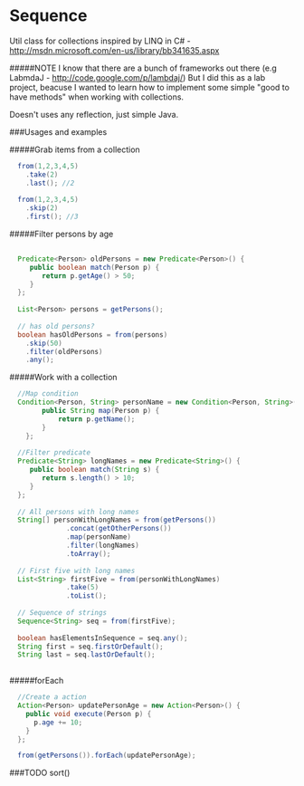 Sequence
===============

Util class for collections inspired by LINQ in C# - http://msdn.microsoft.com/en-us/library/bb341635.aspx

#####NOTE
I know that there are a bunch of frameworks out there (e.g LabmdaJ - http://code.google.com/p/lambdaj/)
But I did this as a lab project, beacuse I wanted to learn how to implement some simple "good to have methods"
when working with collections.

Doesn't uses any reflection, just simple Java.

###Usages and examples


#####Grab items from a collection
```java
  from(1,2,3,4,5)
    .take(2)
    .last(); //2 
    
  from(1,2,3,4,5)
    .skip(2)
    .first(); //3
```
#####Filter persons by age
```java
  
  Predicate<Person> oldPersons = new Predicate<Person>() {
     public boolean match(Person p) {
        return p.getAge() > 50;
     }
  };
  
  List<Person> persons = getPersons();
  
  // has old persons?  
  boolean hasOldPersons = from(persons)
    .skip(50)
    .filter(oldPersons)
    .any();
```

#####Work with a collection
```java
  //Map condition
  Condition<Person, String> personName = new Condition<Person, String>() {  	
		public String map(Person p) {
			return p.getName();
		}						
	};
  
  //Filter predicate
  Predicate<String> longNames = new Predicate<String>() {
     public boolean match(String s) {
        return s.length() > 10;
     }
  };
  
  // All persons with long names
  String[] personWithLongNames = from(getPersons())
              .concat(getOtherPersons())
              .map(personName)
              .filter(longNames)
              .toArray();
              
  // First five with long names         
  List<String> firstFive = from(personWithLongNames)
              .take(5)
              .toList();
                
  // Sequence of strings
  Sequence<String> seq = from(firstFive);
  
  boolean hasElementsInSequence = seq.any();  
  String first = seq.firstOrDefault();
  String last = seq.lastOrDefault();
  
```
#####forEach
```java
  //Create a action
  Action<Person> updatePersonAge = new Action<Person>() {    
    public void execute(Person p) {
      p.age += 10;
    }           
  };

  from(getPersons()).forEach(updatePersonAge);
```
###TODO
sort()